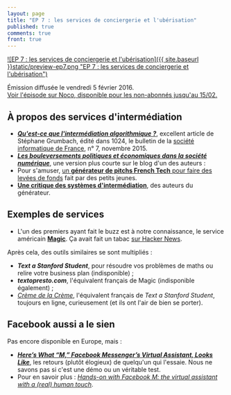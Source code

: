 ```yaml
---
layout: page
title: "EP 7 : les services de conciergerie et l'ubérisation"
published: true
comments: true
front: true
---
```


[![EP 7 : les services de conciergerie et l'ubérisation]({{ site.baseurl }}static/preview-ep7.png "EP 7 : les services de conciergerie et l'ubérisation")](http://noco.tv/emission/25602/nolife/la-faute-a-l-algo/07-les-services-de-conciergerie-et-l-uberisation)

Émission diffusée le vendredi 5 février 2016.  
[Voir l'épisode sur Noco, disponible pour les non-abonnés jusqu'au 15/02.](http://noco.tv/emission/25602/nolife/la-faute-a-l-algo/07-les-services-de-conciergerie-et-l-uberisation)

## À propos des services d'intermédiation

- ***[Qu'est-ce que l'intermédiation algorithmique ?](http://www.societe-informatique-de-france.fr/wp-content/uploads/2015/12/1024-no7-Grumbach.pdf)***, excellent article de Stéphane Grumbach, édité dans 1024, le bulletin de la [société informatique de France](http://www.societe-informatique-de-france.fr), n° 7, novembre 2015.
- ***[Les bouleversements politiques et économiques dans la société numérique](http://vie.jill-jenn.net/2015/04/10/bouleversements-politiques-economiques-societe-numerique/)***, une version plus courte sur le blog d'un des auteurs : 
- Pour s'amuser, [un **générateur de pitchs French Tech** pour faire des levées de fonds](http://www.frenchtech.co) fait par des petits jeunes.
- [**Une critique des systèmes d'intermédiation**](http://www.frenchtech.co/a-propos), des auteurs du générateur.

## Exemples de services

- L'un des premiers ayant fait le buzz est à notre connaissance, le service américain [**Magic**](https://getmagicnow.com). Ça avait fait un tabac [sur Hacker News](https://news.ycombinator.com/item?id=9087819).

Après cela, des outils similaires se sont multipliés :

- ***Text a Stanford Student***, pour résoudre vos problèmes de maths ou relire votre business plan (indisponible) ;
- ***textopresto.com***, l'équivalent français de Magic (indisponible également) ;
- [*Crème de la Crème*](http://cremedelacreme.io), l'équivalent français de *Text a Stanford Student*, toujours en ligne, curieusement (et ils ont l'air de bien se porter).

## Facebook aussi a le sien

Pas encore disponible en Europe, mais :

- [***Here’s What “M,” Facebook Messenger’s Virtual Assistant, Looks Like***](http://www.buzzfeed.com/alexkantrowitz/heres-what-m-facebook-messengers-virtual-assistant-looks-lik), les retours (plutôt élogieux) de quelqu'un qui l'essaie. Nous ne savons pas si c'est une démo ou un véritable test.
- Pour en savoir plus : [*Hands-on with Facebook M: the virtual assistant with a (real) human touch*](http://www.theverge.com/2015/10/26/9605526/facebook-m-hands-on-personal-assistant-ai).
